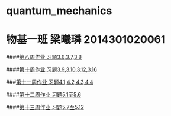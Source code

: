 # quantum_mechanics

# 物基一班 梁曦璘 2014301020061

####[第八周作业 习题3.6,3.7,3.8](https://github.com/liangc0/quantum_mechanics/blob/master/%E7%AC%AC%E5%85%AB%E5%91%A8%E4%BD%9C%E4%B8%9A.md)

####[第十周作业 习题3.9,3.10,3.12,3.16](https://github.com/liangc0/quantum_mechanics/blob/master/%E7%AC%AC%E5%8D%81%E5%91%A8%E4%BD%9C%E4%B8%9A.md)

###[第十一周作业 习题4.1,4.2,4.3,4.4](https://github.com/liangc0/quantum_mechanics/blob/master/%E7%AC%AC%E5%8D%81%E4%B8%80%E5%91%A8%E4%BD%9C%E4%B8%9A.md)

####[第十二周作业 习题5.1至5.6](https://github.com/liangc0/quantum_mechanics/blob/master/%E7%AC%AC%E5%8D%81%E4%BA%8C%E5%91%A8%E4%BD%9C%E4%B8%9A.md)

####[第十三周作业 习题5.7至5.12](https://github.com/liangc0/quantum_mechanics/blob/master/%E7%AC%AC%E5%8D%81%E4%B8%89%E5%91%A8%E4%BD%9C%E4%B8%9A_.md)
